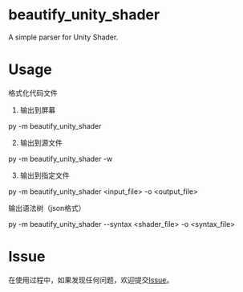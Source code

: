 # beautify_unity_shader
A simple parser for Unity Shader.


# Usage

格式化代码文件

1. 输出到屏幕

py -m beautify_unity_shader <file> 

2. 输出到源文件

py -m beautify_unity_shader <file> -w

3. 输出到指定文件

py -m beautify_unity_shader <input_file> -o <output_file>


输出语法树（json格式）

py -m beautify_unity_shader --syntax <shader_file> -o <syntax_file>


# Issue

在使用过程中，如果发现任何问题，欢迎提交[Issue](https://github.com/waqiju/beautify_unity_shader/issues)。